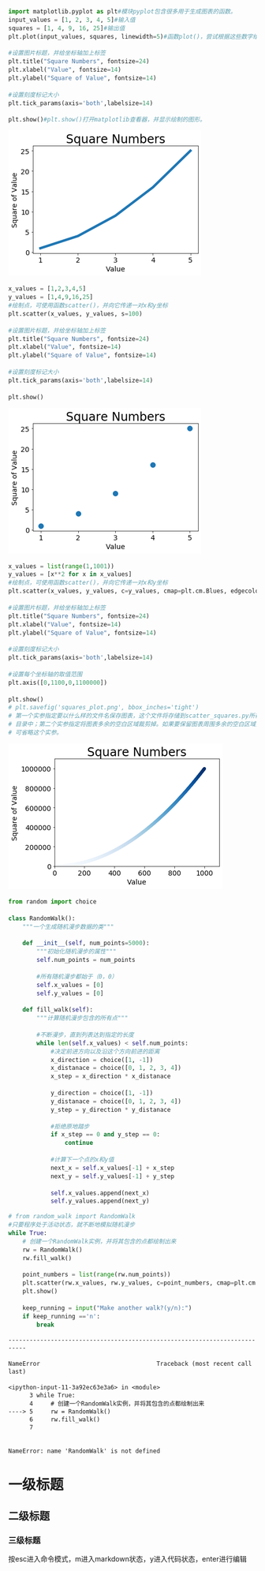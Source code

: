 ```python
import matplotlib.pyplot as plt#模块pyplot包含很多用于生成图表的函数。
input_values = [1, 2, 3, 4, 5]#输入值
squares = [1, 4, 9, 16, 25]#输出值
plt.plot(input_values, squares, linewidth=5)#函数plot()，尝试根据这些数字绘制出有意义的图形。

#设置图片标题，并给坐标轴加上标签
plt.title("Square Numbers", fontsize=24)
plt.xlabel("Value", fontsize=14)
plt.ylabel("Square of Value", fontsize=14)

#设置刻度标记大小
plt.tick_params(axis='both',labelsize=14)

plt.show()#plt.show()打开matplotlib查看器，并显示绘制的图形。
```


![png](output_0_0.png)



```python
x_values = [1,2,3,4,5]
y_values = [1,4,9,16,25]
#绘制点，可使用函数scatter()，并向它传递一对x和y坐标
plt.scatter(x_values, y_values, s=100)

#设置图片标题，并给坐标轴加上标签
plt.title("Square Numbers", fontsize=24)
plt.xlabel("Value", fontsize=14)
plt.ylabel("Square of Value", fontsize=14)

#设置刻度标记大小
plt.tick_params(axis='both',labelsize=14)

plt.show()
```


![png](output_1_0.png)



```python
x_values = list(range(1,1001))
y_values = [x**2 for x in x_values]
#绘制点，可使用函数scatter()，并向它传递一对x和y坐标
plt.scatter(x_values, y_values, c=y_values, cmap=plt.cm.Blues, edgecolor='none', s=40)

#设置图片标题，并给坐标轴加上标签
plt.title("Square Numbers", fontsize=24)
plt.xlabel("Value", fontsize=14)
plt.ylabel("Square of Value", fontsize=14)

#设置刻度标记大小
plt.tick_params(axis='both',labelsize=14)

#设置每个坐标轴的取值范围
plt.axis([0,1100,0,1100000])

plt.show()
# plt.savefig('squares_plot.png', bbox_inches='tight') 
# 第一个实参指定要以什么样的文件名保存图表，这个文件将存储到scatter_squares.py所在的
# 目录中；第二个实参指定将图表多余的空白区域裁剪掉。如果要保留图表周围多余的空白区域，
# 可省略这个实参。
```


![png](output_2_0.png)



```python
from random import choice

class RandomWalk():
    """一个生成随机漫步数据的类"""
    
    def __init__(self, num_points=5000):
        """初始化随机漫步的属性"""
        self.num_points = num_points
        
        #所有随机漫步都始于（0，0）
        self.x_values = [0]
        self.y_values = [0]
        
    def fill_walk(self):
        """计算随机漫步包含的所有点"""
        
        #不断漫步，直到列表达到指定的长度
        while len(self.x_values) < self.num_points:
            #决定前进方向以及沿这个方向前进的距离
            x_direction = choice([1, -1])
            x_distanace = choice([0, 1, 2, 3, 4])
            x_step = x_direction * x_distanace
            
            y_direction = choice([1, -1])
            y_distanace = choice([0, 1, 2, 3, 4])
            y_step = y_direction * y_distanace
            
            #拒绝原地踏步
            if x_step == 0 and y_step == 0:
                continue
                
            #计算下一个点的x和y值
            next_x = self.x_values[-1] + x_step
            next_y = self.y_values[-1] + y_step
            
            self.x_values.append(next_x)
            self.y_values.append(next_y)
```


```python
# from random_walk import RandomWalk
#只要程序处于活动状态，就不断地模拟随机漫步
while True:
    # 创建一个RandomWalk实例，并将其包含的点都绘制出来
    rw = RandomWalk()
    rw.fill_walk()
    
    point_numbers = list(range(rw.num_points))
    plt.scatter(rw.x_values, rw.y_values, c=point_numbers, cmap=plt.cm.Blues, edgecolor='none', s=15)
    plt.show()
    
    keep_running = input("Make another walk?(y/n):")
    if keep_running =='n':
        break
```


    ---------------------------------------------------------------------------

    NameError                                 Traceback (most recent call last)

    <ipython-input-11-3a92ec63e3a6> in <module>
          3 while True:
          4     # 创建一个RandomWalk实例，并将其包含的点都绘制出来
    ----> 5     rw = RandomWalk()
          6     rw.fill_walk()
          7 
    

    NameError: name 'RandomWalk' is not defined


# 一级标题
## 二级标题
### 三级标题
   按esc进入命令模式，m进入markdown状态，y进入代码状态，enter进行编辑


```python

```
